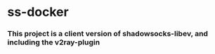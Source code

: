 # ss-docker

### This project is a client version of shadowsocks-libev, and including the v2ray-plugin